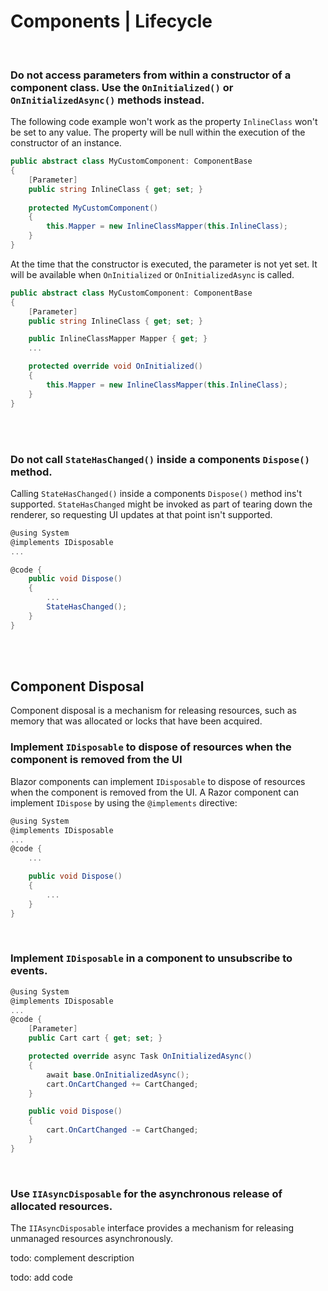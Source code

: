 # Components | Lifecycle
<br>


### Do not access parameters from within a constructor of a component class. Use the `OnInitialized()` or `OnInitializedAsync()` methods instead.

The following code example won't work as the property `InlineClass` won't be set to any value. The property will be null within the execution of the constructor of an instance.

```csharp
public abstract class MyCustomComponent: ComponentBase
{
	[Parameter]
	public string InlineClass { get; set; }
	
	protected MyCustomComponent()
	{
		this.Mapper = new InlineClassMapper(this.InlineClass);
	}
}
```

At the time that the constructor is executed, the parameter is not yet set. It will be available when `OnInitialized` or `OnInitializedAsync` is called.

```csharp
public abstract class MyCustomComponent: ComponentBase
{
	[Parameter]
	public string InlineClass { get; set; }

	public InlineClassMapper Mapper { get; }
	...

	protected override void OnInitialized()
	{
		this.Mapper = new InlineClassMapper(this.InlineClass);
	}
}
```
<br><br>


### Do not call `StateHasChanged()` inside a components `Dispose()` method.

Calling `StateHasChanged()` inside a components `Dispose()` method ins't supported. `StateHasChanged` might be invoked as part of tearing down the renderer, so requesting UI updates at that point isn't supported.

```csharp
@using System
@implements IDisposable
...

@code { 
	public void Dispose()
	{
		...
		StateHasChanged();
	}
}
```
<br><br>


## Component Disposal

Component disposal is a mechanism for releasing resources, such as memory that was allocated or locks that have been acquired.
<br>


### Implement `IDisposable` to dispose of resources when the component is removed from the UI

Blazor components can implement `IDisposable` to dispose of resources when the component is removed from the UI. A Razor component can implement `IDispose` by using the `@implements` directive:

```csharp
@using System
@implements IDisposable
...
@code {
	...

	public void Dispose()
	{
		... 
	}
}
```
<br>


### Implement  `IDisposable` in a component to unsubscribe to events.

```csharp
@using System
@implements IDisposable
...
@code {
    [Parameter]
    public Cart cart { get; set; }

    protected override async Task OnInitializedAsync()
    {
        await base.OnInitializedAsync();
        cart.OnCartChanged += CartChanged;
    }

    public void Dispose()
    {
        cart.OnCartChanged -= CartChanged;
    }
}
```
<br>


### Use `IIAsyncDisposable` for the asynchronous release of allocated resources.

The `IIAsyncDisposable` interface provides a mechanism for releasing unmanaged resources asynchronously.

todo: complement description

todo: add code

<br>